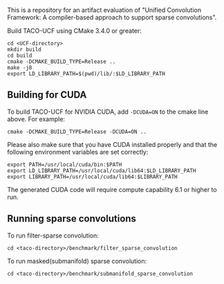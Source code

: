 This is a repository for an artifact evaluation of "Unified Convolution Framework: A compiler-based approach to support sparse convolutions".

Build TACO-UCF using CMake 3.4.0 or greater:

    cd <UCF-directory>
    mkdir build
    cd build
    cmake -DCMAKE_BUILD_TYPE=Release ..
    make -j8
    export LD_LIBRARY_PATH=$(pwd)/lib/:$LD_LIBRARY_PATH
    
## Building for CUDA
To build TACO-UCF for NVIDIA CUDA, add `-DCUDA=ON` to the cmake line above. For example:

    cmake -DCMAKE_BUILD_TYPE=Release -DCUDA=ON ..

Please also make sure that you have CUDA installed properly and that the following environment variables are set correctly:

    export PATH=/usr/local/cuda/bin:$PATH
    export LD_LIBRARY_PATH=/usr/local/cuda/lib64:$LD_LIBRARY_PATH
    export LIBRARY_PATH=/usr/local/cuda/lib64:$LIBRARY_PATH

The generated CUDA code will require compute capability 6.1 or higher to run.


## Running sparse convolutions
To run filter-sparse convolution:

    cd <taco-directory>/benchmark/filter_sparse_convolution

To run masked(submanifold) sparse convolution:

    cd <taco-directory>/benchmark/submanifold_sparse_convolution

